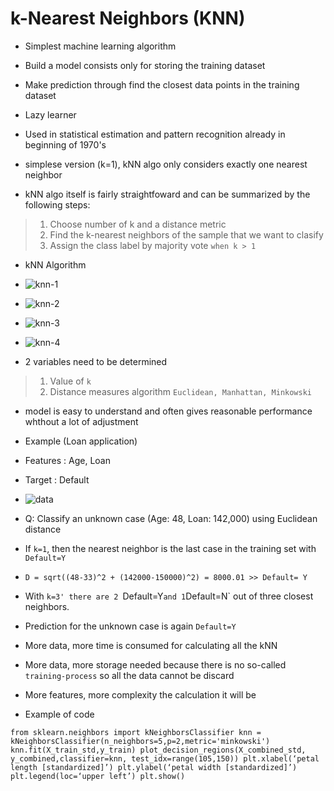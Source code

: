 # k-Nearest Neighbors (KNN)

- Simplest machine learning algorithm
- Build a model consists only for storing the training dataset
- Make prediction through find the closest data points in the training dataset
- Lazy learner
- Used in statistical estimation and pattern recognition already in beginning of 1970's 

- simplese version (k=1), kNN algo only considers exactly one nearest neighbor
- kNN algo itself is fairly straightfoward and can be summarized by the following steps:
> 1. Choose number of k and a distance metric
> 2. Find the k-nearest neighbors of the sample that we want to clasify
> 3. Assign the class label by majority vote `when k > 1`

- kNN Algorithm
- ![knn-1](https://cdn.discordapp.com/attachments/346967448781717505/683847093764358153/unknown.png)
- ![knn-2](https://cdn.discordapp.com/attachments/346967448781717505/683847147539398665/unknown.png)
- ![knn-3](https://cdn.discordapp.com/attachments/346967448781717505/683847189071790247/unknown.png)
- ![knn-4](https://cdn.discordapp.com/attachments/346967448781717505/683847227273379846/unknown.png)

- 2 variables need to be determined
> 1. Value of `k`
> 2. Distance measures algorithm `Euclidean, Manhattan, Minkowski`
- model is easy to understand and often gives reasonable performance whthout a lot of adjustment

- Example (Loan application)
- Features : Age, Loan
- Target : Default

- ![data](https://cdn.discordapp.com/attachments/346967448781717505/683849202102435858/unknown.png)

- Q: Classify an unknown case (Age: 48, Loan: 142,000) using Euclidean distance

- If `k=1`, then the nearest neighbor is the last case in the training set with `Default=Y`
- `D = sqrt((48-33)^2 + (142000-150000)^2) = 8000.01 >> Default= Y`
- With `k=3' there are 2 `Default=Y` and 1 `Default=N` out of three closest neighbors. 
- Prediction for the unknown case is again `Default=Y`

- More data, more time is consumed for calculating all the kNN
- More data, more storage needed because there is no so-called `training-process` so all the data cannot be discard
- More features, more complexity the calculation it will be

- Example of code

`
from sklearn.neighbors import kNeighborsClassifier
knn = kNeighborsClassifier(n_neighbors=5,p=2,metric='minkowski')
knn.fit(X_train_std,y_train)
plot_decision_regions(X_combined_std, y_combined,classifier=knn, test_idx=range(105,150))
plt.xlabel(‘petal length [standardized]’)
plt.ylabel(‘petal width [standardized]’)
plt.legend(loc=‘upper left’)
plt.show() 
`
